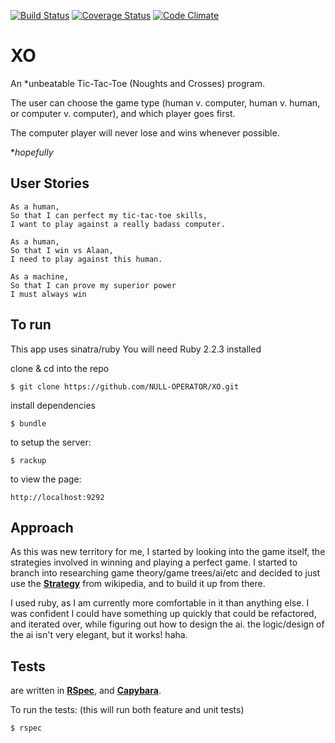 [![Build Status](https://travis-ci.org/NULL-OPERATOR/XO.svg?branch=master)](https://travis-ci.org/NULL-OPERATOR/XO) [![Coverage Status](https://coveralls.io/repos/github/NULL-OPERATOR/XO/badge.svg?branch=master)](https://coveralls.io/github/NULL-OPERATOR/XO?branch=master) [![Code Climate](https://codeclimate.com/github/NULL-OPERATOR/XO/badges/gpa.svg)](https://codeclimate.com/github/NULL-OPERATOR/XO)


# XO

<!-- [**To run**](#to-run) | [**Tests**](#tests) |  -->
An *unbeatable Tic-Tac-Toe (Noughts and Crosses) program.


The user can choose the game type (human v. computer, human v. human, or computer v. computer), and which player goes first.


The computer player will never lose and wins whenever possible.  

**hopefully*

## User Stories
```
As a human,
So that I can perfect my tic-tac-toe skills,
I want to play against a really badass computer.

As a human,
So that I win vs Alaan,
I need to play against this human.

As a machine,
So that I can prove my superior power
I must always win

```

## To run
This app uses sinatra/ruby
You will need Ruby 2.2.3 installed

clone & cd into the repo
```
$ git clone https://github.com/NULL-OPERATOR/XO.git
```
install dependencies

```
$ bundle
```
to setup the server:
```
$ rackup
```
to view the page:
```
http://localhost:9292

```


## Approach

As this was new territory for me, I started by looking into the game itself, the strategies involved in winning and playing a perfect game. I started to branch into researching game theory/game trees/ai/etc and decided to just use the [**Strategy**][strategy] from wikipedia, and to build it up from there.

I used ruby, as I am currently more comfortable in it than anything else. I was confident I could have something up quickly that could be refactored, and iterated over, while figuring out how to design the ai. the logic/design of the ai isn't very elegant, but it works! haha.

## Tests
are written in [**RSpec**][rspec], and [**Capybara**][capybara].

To run the tests: (this will run both feature and unit tests)
```
$ rspec
```

 [strategy]: https://en.wikipedia.org/wiki/Tic-tac-toe#Strategy
 [rspec]: http://rspec.info/
 [capybara]: https://github.com/jnicklas/capybara
